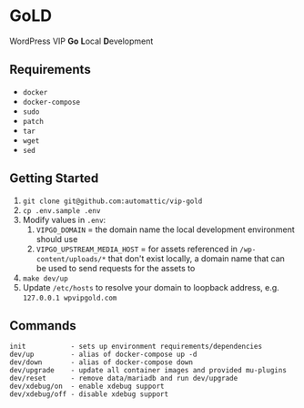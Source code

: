 # GoLD

WordPress VIP **Go** **L**ocal **D**evelopment

## Requirements

* `docker`
* `docker-compose`
* `sudo`
* `patch`
* `tar`
* `wget`
* `sed`

## Getting Started

1. `git clone git@github.com:automattic/vip-gold`
2. `cp .env.sample .env`
3. Modify values in `.env`:
    1. `VIPGO_DOMAIN` = the domain name the local development environment should use
    2. `VIPGO_UPSTREAM_MEDIA_HOST` = for assets referenced in `/wp-content/uploads/*` that don't exist locally, a domain name that can be used to send requests for the assets to
4. `make dev/up`
5. Update `/etc/hosts` to resolve your domain to loopback address, e.g. `127.0.0.1 wpvipgold.com`

## Commands

```
init           - sets up environment requirements/dependencies
dev/up         - alias of docker-compose up -d
dev/down       - alias of docker-compose down
dev/upgrade    - update all container images and provided mu-plugins
dev/reset      - remove data/mariadb and run dev/upgrade
dev/xdebug/on  - enable xdebug support
dev/xdebug/off - disable xdebug support
```